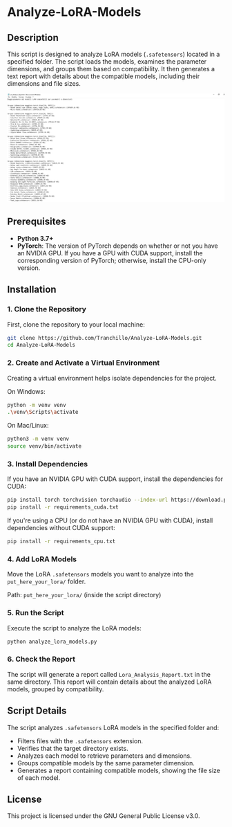 # Analyze-LoRA-Models

## Description

This script is designed to analyze LoRA models (`.safetensors`) located in a specified folder. The script loads the models, examines the parameter dimensions, and groups them based on compatibility. It then generates a text report with details about the compatible models, including their dimensions and file sizes.

![Lora_Analysis_Report.txt](https://raw.githubusercontent.com/Tranchillo/Analyze-LoRA-Models/main/image.png)

## Prerequisites

- **Python 3.7+**
- **PyTorch**: The version of PyTorch depends on whether or not you have an NVIDIA GPU. If you have a GPU with CUDA support, install the corresponding version of PyTorch; otherwise, install the CPU-only version.

## Installation

### 1. Clone the Repository

First, clone the repository to your local machine:

```bash
git clone https://github.com/Tranchillo/Analyze-LoRA-Models.git
cd Analyze-LoRA-Models
```

### 2. Create and Activate a Virtual Environment

Creating a virtual environment helps isolate dependencies for the project.

On Windows:
```bash
python -m venv venv
.\venv\Scripts\activate
```

On Mac/Linux:
```bash
python3 -m venv venv
source venv/bin/activate
```

### 3. Install Dependencies

If you have an NVIDIA GPU with CUDA support, install the dependencies for CUDA:
```bash
pip install torch torchvision torchaudio --index-url https://download.pytorch.org/whl/cu118
pip install -r requirements_cuda.txt
```

If you're using a CPU (or do not have an NVIDIA GPU with CUDA), install dependencies without CUDA support:
```bash
pip install -r requirements_cpu.txt
```

### 4. Add LoRA Models

Move the LoRA `.safetensors` models you want to analyze into the `put_here_your_lora/` folder.

Path: `put_here_your_lora/` (inside the script directory)

### 5. Run the Script

Execute the script to analyze the LoRA models:
```bash
python analyze_lora_models.py
```

### 6. Check the Report

The script will generate a report called `Lora_Analysis_Report.txt` in the same directory. This report will contain details about the analyzed LoRA models, grouped by compatibility.

## Script Details

The script analyzes `.safetensors` LoRA models in the specified folder and:

- Filters files with the `.safetensors` extension.
- Verifies that the target directory exists.
- Analyzes each model to retrieve parameters and dimensions.
- Groups compatible models by the same parameter dimension.
- Generates a report containing compatible models, showing the file size of each model.

## License

This project is licensed under the GNU General Public License v3.0.

